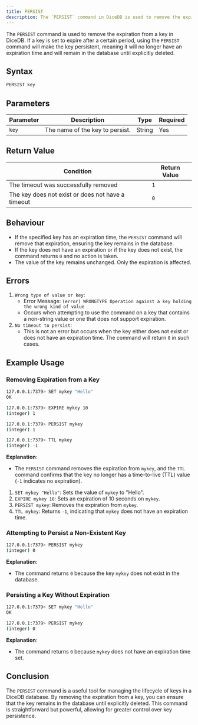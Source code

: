 ```yaml
---
title: PERSIST
description: The `PERSIST` command in DiceDB is used to remove the expiration time from a key, making it persistent. This allows the key to remain in the database indefinitely until it is explicitly deleted.
---
```


The `PERSIST` command is used to remove the expiration from a key in DiceDB. If a key is set to expire after a certain period, using the `PERSIST` command will make the key persistent, meaning it will no longer have an expiration time and will remain in the database until explicitly deleted.

## Syntax

```bash
PERSIST key
```

## Parameters

| Parameter | Description                     | Type   | Required |
| --------- | ------------------------------- | ------ | -------- |
| `key`     | The name of the key to persist. | String | Yes      |

## Return Value

| Condition                                         | Return Value |
| ------------------------------------------------- | ------------ |
| The timeout was successfully removed              | `1`          |
| The key does not exist or does not have a timeout | `0`          |

## Behaviour

- If the specified key has an expiration time, the `PERSIST` command will remove that expiration, ensuring the key remains in the database.
- If the key does not have an expiration or if the key does not exist, the command returns `0` and no action is taken.
- The value of the key remains unchanged. Only the expiration is affected.

## Errors

1. `Wrong type of value or key`:
   - Error Message: `(error) WRONGTYPE Operation against a key holding the wrong kind of value`
   - Occurs when attempting to use the command on a key that contains a non-string value or one that does not support expiration.
2. `No timeout to persist`:
   - This is not an error but occurs when the key either does not exist or does not have an expiration time. The command will return `0` in such cases.

## Example Usage

### Removing Expiration from a Key

```bash
127.0.0.1:7379> SET mykey "Hello"
OK
```

```bash
127.0.0.1:7379> EXPIRE mykey 10
(integer) 1
```

```bash
127.0.0.1:7379> PERSIST mykey
(integer) 1
```

```bash
127.0.0.1:7379> TTL mykey
(integer) -1
```

**Explanation**:

- The `PERSIST` command removes the expiration from `mykey`, and the `TTL` command confirms that the key no longer has a time-to-live (TTL) value (`-1` indicates no expiration).

1. `SET mykey "Hello"`: Sets the value of `mykey` to "Hello".
2. `EXPIRE mykey 10`: Sets an expiration of 10 seconds on `mykey`.
3. `PERSIST mykey`: Removes the expiration from `mykey`.
4. `TTL mykey`: Returns `-1`, indicating that `mykey` does not have an expiration time.

### Attempting to Persist a Non-Existent Key

```bash
127.0.0.1:7379> PERSIST mykey
(integer) 0
```

**Explanation**:

- The command returns `0` because the key `mykey` does not exist in the database.

### Persisting a Key Without Expiration

```bash
127.0.0.1:7379> SET mykey "Hello"
OK
```

```bash
127.0.0.1:7379> PERSIST mykey
(integer) 0
```

**Explanation**:

- The command returns `0` because `mykey` does not have an expiration time set.

## Conclusion

The `PERSIST` command is a useful tool for managing the lifecycle of keys in a DiceDB database. By removing the expiration from a key, you can ensure that the key remains in the database until explicitly deleted. This command is straightforward but powerful, allowing for greater control over key persistence.
